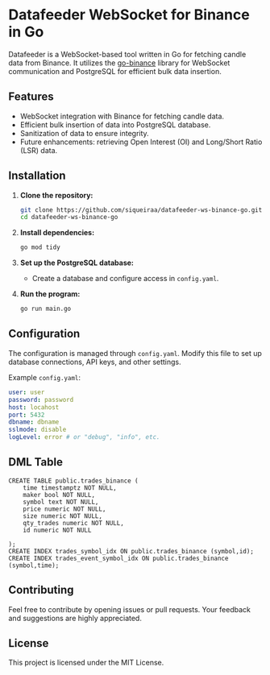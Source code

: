 # Datafeeder WebSocket for Binance in Go

Datafeeder is a WebSocket-based tool written in Go for fetching candle data from Binance. It utilizes the [go-binance](https://github.com/adshao/go-binance/v2) library for WebSocket communication and PostgreSQL for efficient bulk data insertion.

## Features

- WebSocket integration with Binance for fetching candle data.
- Efficient bulk insertion of data into PostgreSQL database.
- Sanitization of data to ensure integrity.
- Future enhancements: retrieving Open Interest (OI) and Long/Short Ratio (LSR) data.

## Installation

1. **Clone the repository:**

    ```bash
    git clone https://github.com/siqueiraa/datafeeder-ws-binance-go.git
    cd datafeeder-ws-binance-go
    ```

2. **Install dependencies:**

    ```bash
    go mod tidy
    ```

3. **Set up the PostgreSQL database:**

   - Create a database and configure access in `config.yaml`.

4. **Run the program:**

    ```bash
    go run main.go
    ```

## Configuration

The configuration is managed through `config.yaml`. Modify this file to set up database connections, API keys, and other settings.

Example `config.yaml`:

```yaml
user: user
password: password
host: locahost
port: 5432
dbname: dbname
sslmode: disable
logLevel: error # or "debug", "info", etc.

```

## DML Table

```
CREATE TABLE public.trades_binance (
	time timestamptz NOT NULL,
	maker bool NOT NULL,	
	symbol text NOT NULL,
	price numeric NOT NULL,
	size numeric NOT NULL,
	qty_trades numeric NOT NULL,
	id numeric NOT NULL

);
CREATE INDEX trades_symbol_idx ON public.trades_binance (symbol,id);
CREATE INDEX trades_event_symbol_idx ON public.trades_binance (symbol,time);

```

## Contributing
Feel free to contribute by opening issues or pull requests. Your feedback and suggestions are highly appreciated.

## License
This project is licensed under the MIT License.


